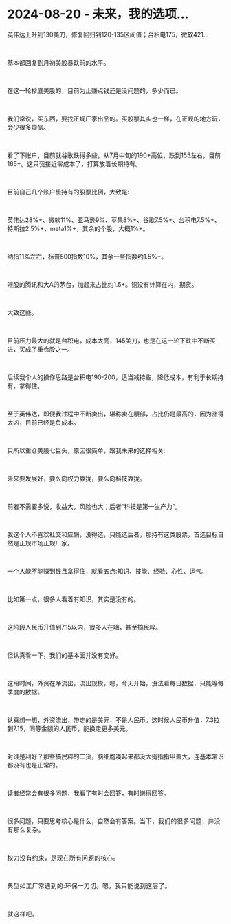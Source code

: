 # 2024-08-20 - 未来，我的选项…

<p style="visibility: visible;">英伟达上升到130美刀，修复回归到120-135区间值；台积电175，微软421…</p><p style="visibility: visible;"><br style="visibility: visible;"></p><p style="visibility: visible;">基本都回复到月初美股暴跌前的水平。</p><p style="visibility: visible;"><br style="visibility: visible;"></p><p style="visibility: visible;">在这一轮抄底美股的，目前为止赚点钱还是没问题的，多少而已。</p><p style="visibility: visible;"><br style="visibility: visible;"></p><p style="visibility: visible;">我们常说，买东西，要找正规厂家出品的。买股票其实也一样，在正规的地方玩，会少很多烦恼。</p><p style="visibility: visible;"><br style="visibility: visible;"></p><p style="visibility: visible;">看了下账户，目前就谷歌跌得多些，从7月中旬的190+高位，跌到155左右，目前165+。这只我接近零成本了，打算放着长期持有。</p><p style="visibility: visible;"><br style="visibility: visible;"></p><p style="visibility: visible;">目前自己几个账户里持有的股票比例，大致是:</p><p style="visibility: visible;"><br style="visibility: visible;"></p><p style="visibility: visible;">英伟达28%+、微软11%、亚马逊9%、苹果8%+、谷歌7.5%+、台积电7.5%+、特斯拉2.5%+、meta1%+，其余的个股，大概1%+。</p><p style="visibility: visible;"><br style="visibility: visible;"></p><p style="visibility: visible;">纳指11%左右，标普500指数10%，其余一些指数约1.5%+。</p><p style="visibility: visible;"><br style="visibility: visible;"></p><p style="visibility: visible;">港股的腾讯和大A的茅台，加起来占比约1.5+。铜没有计算在内，期货。</p><p style="visibility: visible;"><br style="visibility: visible;"></p><p style="visibility: visible;">大致这些。</p><p style="visibility: visible;"><br style="visibility: visible;"></p><p style="visibility: visible;">目前压力最大的就是台积电，成本太高，145美刀，也是在这一轮下跌中不断买进，买成了重仓股之一。</p><p style="visibility: visible;"><br style="visibility: visible;"></p><p style="visibility: visible;">后续我个人的操作思路是台积电190-200，适当减持些，降低成本，有利于长期持有，拿得住。</p><p style="visibility: visible;"><br style="visibility: visible;"></p><p style="visibility: visible;">至于英伟达，即便我过程中不断卖出，堪称卖在腰部，占比仍是最高的，因为涨得太凶，目前已经是负成本。</p><p style="visibility: visible;"><br style="visibility: visible;"></p><p style="visibility: visible;">只所以重仓美股七巨头，原因很简单，跟我未来的选择相关:</p><p style="visibility: visible;"><br style="visibility: visible;"></p><p style="visibility: visible;">未来要发展好，要么向权力靠拢，要么向科技靠拢。</p><p style="visibility: visible;"><br style="visibility: visible;"></p><p style="visibility: visible;">前者不需要多说，收益大，风险也大；后者“科技是第一生产力”。</p><p style="visibility: visible;"><br style="visibility: visible;"></p><p style="visibility: visible;">我这个人不喜欢社交和应酬，没得选，只能选后者，那持有这类股票，首选目标自然是正规市场正规厂家。</p><p style="visibility: visible;"><br style="visibility: visible;"></p><p>一个人能不能赚到钱且拿得住，就看五点:知识、技能、经验、心性、运气。</p><p><br></p><p>比如第一点，很多人看着有知识，其实是没有的。</p><p><br></p><p>这阶段人民币升值到7.15以内，很多人在嗨，甚至搞民粹。</p><p><br></p><p>但认真看一下，我们的基本面并没有变好。</p><p><br></p><p>这段时间，外资在净流出，流出规模，嗯，今天开始，没法看每日数据，只能等每季度的数据。</p><p><br></p><p>认真想一想，外资流出，带走的是美元，不是人民币。这时候人民币升值，7.3拉到7.15，同等金额的人民币，能换走更多美元。</p><p><br></p><p>对谁是利好？那些搞民粹的二货，脑细胞凑起来都没大拇指指甲盖大，连基本常识都没有也是正常的。</p><p><br></p><p>读者经常会有很多问题，我看了有时会回答，有时懒得回答。</p><p><br></p><p>很多问题，只要思考核心是什么，自然会有答案。<span style="background-color: transparent;letter-spacing: 0.034em;caret-color: var(--weui-BRAND);">当下，我们的很多问题，并没有那么复杂。</span></p><p><span style="background-color: transparent;letter-spacing: 0.034em;caret-color: var(--weui-BRAND);"><br></span></p><p><span style="background-color: transparent;letter-spacing: 0.034em;caret-color: var(--weui-BRAND);">权力没有约束，是现在所有问题的核心。</span></p><p><span style="background-color: transparent;letter-spacing: 0.034em;caret-color: var(--weui-BRAND);"><br></span></p><p><span style="background-color: transparent;letter-spacing: 0.034em;caret-color: var(--weui-BRAND);">典型如工厂常遇到的:环保一刀切。嗯，我只能说到这层了。</span></p><p><span style="background-color: transparent;letter-spacing: 0.034em;caret-color: var(--weui-BRAND);"><br></span></p><p><span style="background-color: transparent;letter-spacing: 0.034em;caret-color: var(--weui-BRAND);">就这样吧。</span></p><p style="display: none;"><mp-style-type data-value="10000"></mp-style-type></p>